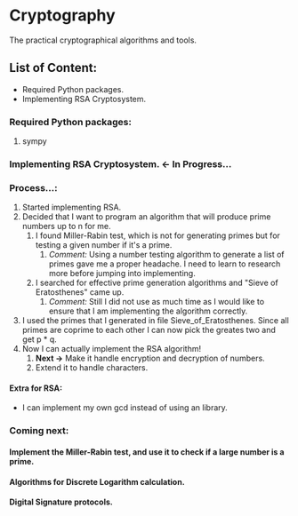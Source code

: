 # Cryptography
The practical cryptographical algorithms and tools.

## List of Content:
* Required Python packages.
* Implementing RSA Cryptosystem.

### Required Python packages:
1. sympy



### Implementing RSA Cryptosystem.  &larr; In Progress... 
### Process...:
1. Started implementing RSA.
2. Decided that I want to program an algorithm that will produce prime numbers up to n for me.
   1. I found Miller-Rabin test, which is not for generating primes but for testing a given number if it's a prime. 
      1. *Comment:* Using a number testing algorithm to generate a list of primes gave me a proper headache. I need to learn to research more before jumping into implementing.
   2. I searched for effective prime generation algorithms and "Sieve of Eratosthenes" came up. 
      1. *Comment:* Still I did not use as much time as I would like to ensure that I am implementing the algorithm correctly. 
3. I used the primes that I generated in file Sieve_of_Eratosthenes. Since all primes are coprime to each other I can now pick the greates two and get p * q.
4. Now I can actually implement the RSA algorithm!
   1. **Next &rarr;** Make it handle encryption and decryption of numbers.
   2. Extend it to handle characters.

#### Extra for RSA:
* I can implement my own gcd instead of using an library. 

### Coming next:
#### Implement the Miller-Rabin test, and use it to check if a large number is a prime.
#### Algorithms for Discrete Logarithm calculation. 
#### Digital Signature protocols.


